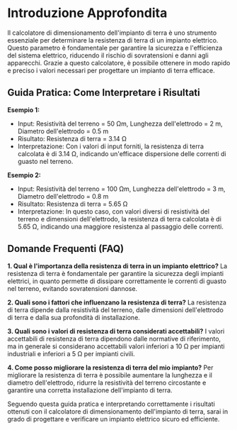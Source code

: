# Introduzione Approfondita
Il calcolatore di dimensionamento dell'impianto di terra è uno strumento essenziale per determinare la resistenza di terra di un impianto elettrico. Questo parametro è fondamentale per garantire la sicurezza e l'efficienza del sistema elettrico, riducendo il rischio di sovratensioni e danni agli apparecchi. Grazie a questo calcolatore, è possibile ottenere in modo rapido e preciso i valori necessari per progettare un impianto di terra efficace.

## Guida Pratica: Come Interpretare i Risultati

**Esempio 1:**
- Input: Resistività del terreno = 50 Ωm, Lunghezza dell'elettrodo = 2 m, Diametro dell'elettrodo = 0.5 m
- Risultato: Resistenza di terra = 3.14 Ω
- Interpretazione: Con i valori di input forniti, la resistenza di terra calcolata è di 3.14 Ω, indicando un'efficace dispersione delle correnti di guasto nel terreno.

**Esempio 2:**
- Input: Resistività del terreno = 100 Ωm, Lunghezza dell'elettrodo = 3 m, Diametro dell'elettrodo = 0.8 m
- Risultato: Resistenza di terra = 5.65 Ω
- Interpretazione: In questo caso, con valori diversi di resistività del terreno e dimensioni dell'elettrodo, la resistenza di terra calcolata è di 5.65 Ω, indicando una maggiore resistenza al passaggio delle correnti.

## Domande Frequenti (FAQ)

**1. Qual è l'importanza della resistenza di terra in un impianto elettrico?**
La resistenza di terra è fondamentale per garantire la sicurezza degli impianti elettrici, in quanto permette di dissipare correttamente le correnti di guasto nel terreno, evitando sovratensioni dannose.

**2. Quali sono i fattori che influenzano la resistenza di terra?**
La resistenza di terra dipende dalla resistività del terreno, dalle dimensioni dell'elettrodo di terra e dalla sua profondità di installazione.

**3. Quali sono i valori di resistenza di terra considerati accettabili?**
I valori accettabili di resistenza di terra dipendono dalle normative di riferimento, ma in generale si considerano accettabili valori inferiori a 10 Ω per impianti industriali e inferiori a 5 Ω per impianti civili.

**4. Come posso migliorare la resistenza di terra del mio impianto?**
Per migliorare la resistenza di terra è possibile aumentare la lunghezza e il diametro dell'elettrodo, ridurre la resistività del terreno circostante e garantire una corretta installazione dell'impianto di terra.

Seguendo questa guida pratica e interpretando correttamente i risultati ottenuti con il calcolatore di dimensionamento dell'impianto di terra, sarai in grado di progettare e verificare un impianto elettrico sicuro ed efficiente.